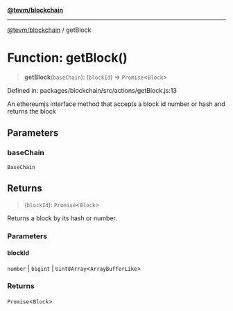 [**@tevm/blockchain**](../README.md)

***

[@tevm/blockchain](../globals.md) / getBlock

# Function: getBlock()

> **getBlock**(`baseChain`): (`blockId`) => `Promise`\<`Block`\>

Defined in: packages/blockchain/src/actions/getBlock.js:13

An ethereumjs interface method that accepts a block id number or hash and returns the block

## Parameters

### baseChain

`BaseChain`

## Returns

> (`blockId`): `Promise`\<`Block`\>

Returns a block by its hash or number.

### Parameters

#### blockId

`number` | `bigint` | `Uint8Array`\<`ArrayBufferLike`\>

### Returns

`Promise`\<`Block`\>
